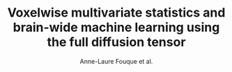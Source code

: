 ---
cat: gaia
subcat: signature
bestof: false
author: Anne-Laure Fouque et al.
title: Voxelwise multivariate statistics and brain-wide machine learning using the full diffusion tensor
year: 2011
type: inproceedings
booktitle: MICCAI
---